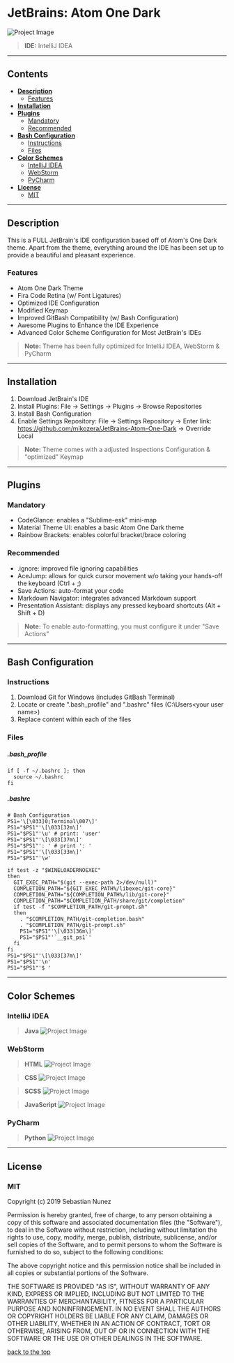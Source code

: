 # JetBrains: Atom One Dark

![Project Image](https://lh3.googleusercontent.com/L_qZ8s-QMWoV4H61xdxdudLMdTz15e2krR63R6jlgIFFzb_YOgtbg-7W7qV4T2K98YdJDuLTJFZS0Q=w1920-h997-rw-no)

> **IDE:** IntelliJ IDEA

---

## **Contents**

- [**Description**](#description)
  - [Features](#features)
- [**Installation**](#installation)
- [**Plugins**](#plugins)
  - [Mandatory](#mandatory)
  - [Recommended](#recommended)
- [**Bash Configuration**](#bash-configuration)
  - [Instructions](#instructions)
  - [Files](#files)
- [**Color Schemes**](#color-schemes)
  - [IntelliJ IDEA](#intellij-idea)
  - [WebStorm](#webstorm)
  - [PyCharm](#pycharm)
- [**License**](#license)
  - [MIT](#mit)
  
---

## **Description**
This is a FULL JetBrain's IDE configuration based off of Atom's One Dark theme. Apart from the theme, everything around the IDE has been set up to provide a beautiful and pleasant experience. 

### Features
- Atom One Dark Theme
- Fira Code Retina (w/ Font Ligatures)
- Optimized IDE Configuration
- Modified Keymap
- Improved GitBash Compatibility (w/ Bash Configuration)
- Awesome Plugins to Enhance the IDE Experience 
- Advanced Color Scheme Configuration for Most JetBrain's IDEs

> **Note:** Theme has been fully optimized for IntelliJ IDEA, WebStorm & PyCharm

---

## **Installation**
1. Download JetBrain's IDE
2. Install Plugins: File -> Settings -> Plugins -> Browse Repositories 
3. Install Bash Configuration
4. Enable Settings Repository: File -> Settings Repository -> Enter link: https://github.com/mikozera/JetBrains-Atom-One-Dark -> Override Local 

> **Note:** Theme comes with a adjusted Inspections Configuration & "optimized" Keymap

---

## **Plugins**

### Mandatory
- CodeGlance: enables a "Sublime-esk" mini-map
- Material Theme UI: enables a basic Atom One Dark theme
- Rainbow Brackets: enables colorful bracket/brace coloring

### Recommended
- .ignore: improved file ignoring capabilities
- AceJump: allows for quick cursor movement w/o taking your hands-off the keyboard (Ctrl + ;)
- Save Actions: auto-format your code 
- Markdown Navigator: integrates advanced Markdown support
- Presentation Assistant: displays any pressed keyboard shortcuts (Alt + Shift + D)

> **Note:** To enable auto-formatting, you must configure it under "Save Actions"

---

## **Bash Configuration**

### Instructions
1. Download Git for Windows (includes GitBash Terminal)
2. Locate or create ".bash_profile" and ".bashrc" files (C:\Users\<your user name>)
3. Replace content within each of the files

### Files
##### .bash_profile
```
if [ -f ~/.bashrc ]; then
  source ~/.bashrc
fi
```

##### .bashrc
```
# Bash Configuration
PS1='\[\033]0;Terminal\007\]'
PS1="$PS1"'\[\033[32m\]' 
PS1="$PS1"'\u' # print: 'user'
PS1="$PS1"'\[\033[37m\]' 
PS1="$PS1"': ' # print ': '
PS1="$PS1"'\[\033[33m\]' 
PS1="$PS1"'\w' 

if test -z "$WINELOADERNOEXEC"
then
  GIT_EXEC_PATH="$(git --exec-path 2>/dev/null)"
  COMPLETION_PATH="${GIT_EXEC_PATH%/libexec/git-core}"
  COMPLETION_PATH="${COMPLETION_PATH%/lib/git-core}"
  COMPLETION_PATH="$COMPLETION_PATH/share/git/completion"
  if test -f "$COMPLETION_PATH/git-prompt.sh"
  then
    . "$COMPLETION_PATH/git-completion.bash"
    . "$COMPLETION_PATH/git-prompt.sh"
    PS1="$PS1"'\[\033[36m\]' 
    PS1="$PS1"'`__git_ps1`' 
  fi
fi
PS1="$PS1"'\[\033[37m\]' 
PS1="$PS1"'\n' 
PS1="$PS1"'$ ' 
```
---

## **Color Schemes**

### IntelliJ IDEA
> **Java** 
![Project Image](https://lh3.googleusercontent.com/0ImVOMRfCfgchrdLOrvv7HWsn8pN1SVklJ4bVf3Of_W9l5BZBvCM0lEFOzw2tKMQ05fOv2yL1ufVv84vBnyH5fQnuH7cUKFiaAekVw=w1920-h985-rw-no)


### WebStorm
> **HTML**
![Project Image](https://lh3.googleusercontent.com/Qs0rLKz_ZRkWKcfbHHin-QaI7Zl4jo8Bq2FjCoQJk876L3dHYdNHL9Vji2w3xEy0z6fPCgO4R7YEQkP_CucpjkISmjVlYFjGM-vy=w1920-h999-rw-no)

> **CSS**
![Project Image](https://lh3.googleusercontent.com/zTl4gOrEVmYPRwRSc7KCueHk6U-M2TsB5OWn6ly4IZJioIUaUPO2utQsiU_QT3vFrOGHI1ol7K3TxyCJR9WimtEwaaIhHX3YoAsf=w1920-h996-rw-no)

> **SCSS** 
![Project Image](https://lh3.googleusercontent.com/R6zE9xQVCkSSRP6gyOAgOIpt-RJCk5UoaLIpvdKSFrJPAs87RjMV8lVoyVwDd3qA5h3xBJ-vG2TI4F13slW_p45CwICHauWJk9zn=w1920-h993-rw-no)

> **JavaScript** 
![Project Image](https://lh3.googleusercontent.com/3FHr_IdAdmbidTFYNf5W1JpRqrH5pLivomqDX0wumEcx-rHEiNcHEkwbJKtq5FPd7q4DEoeOwMQvsjd9LaBYdr4uxbBzYcE0UC8g=w1920-h995-rw-no)


### PyCharm
> **Python**
![Project Image](https://lh3.googleusercontent.com/ZHABAuRKIKcyUa2lzkclojvTP5gYyyzajvsJYDzSVRGY1cY8aNvlthWI9lZasdCyHaAIf9_y3K09Eg=w1920-h993-rw-no)
 

---
## **License**

### MIT

Copyright (c) 2019 Sebastian Nunez

Permission is hereby granted, free of charge, to any person obtaining a copy
of this software and associated documentation files (the "Software"), to deal
in the Software without restriction, including without limitation the rights
to use, copy, modify, merge, publish, distribute, sublicense, and/or sell
copies of the Software, and to permit persons to whom the Software is
furnished to do so, subject to the following conditions:

The above copyright notice and this permission notice shall be included in all
copies or substantial portions of the Software.

THE SOFTWARE IS PROVIDED "AS IS", WITHOUT WARRANTY OF ANY KIND, EXPRESS OR
IMPLIED, INCLUDING BUT NOT LIMITED TO THE WARRANTIES OF MERCHANTABILITY,
FITNESS FOR A PARTICULAR PURPOSE AND NONINFRINGEMENT. IN NO EVENT SHALL THE
AUTHORS OR COPYRIGHT HOLDERS BE LIABLE FOR ANY CLAIM, DAMAGES OR OTHER
LIABILITY, WHETHER IN AN ACTION OF CONTRACT, TORT OR OTHERWISE, ARISING FROM,
OUT OF OR IN CONNECTION WITH THE SOFTWARE OR THE USE OR OTHER DEALINGS IN THE
SOFTWARE.

[back to the top](#jetbrains-atom-one-dark)
